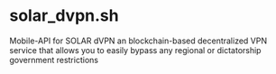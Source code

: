 # solar_dvpn.sh
Mobile-API for SOLAR dVPN an blockchain-based decentralized VPN service that allows you to easily bypass any regional or dictatorship government restrictions
